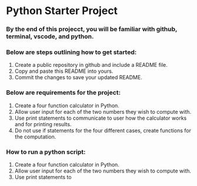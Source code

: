<h1>Python Starter Project</h1>
<h3>By the end of this projecct, you will be familiar with github, terminal, vscode, and python.</h3>
<h3>Below are steps outlining how to get started:</h3>
<ol>
  <li>Create a public repository in github and include a README file.</li>
  <li>Copy and paste this README into yours.</li>
  <li>Commit the changes to save your updated README.</li>
</ol>
<h3>Below are requirements for the project:</h3>
<ol>
  <li>Create a four function calculator in Python.</li>
  <li>Allow user input for each of the two numbers they wish to compute with.</li>
  <li>Use print statements to communicate to user how the calculator works and for printing results.</li>
  <li>Do not use if statements for the four different cases, create functions for the computation.</li>
</ol>
<h3>How to run a python script:</h3>
<ol>
  <li>Create a four function calculator in Python.</li>
  <li>Allow user input for each of the two numbers they wish to compute with.</li>
  <li>Use print statements to</li>
</ol>
